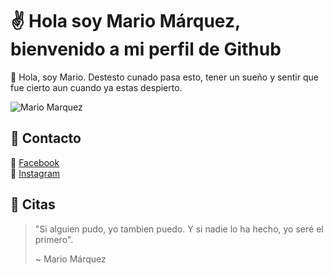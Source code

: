 # :v: Hola soy Mario Márquez, bienvenido a mi perfil de Github

👦 Hola, soy Mario. Destesto cunado pasa esto, tener un sueño y sentir que fue cierto aun cuando ya estas despierto.

![Mario Marquez](https://scontent.fsal1-1.fna.fbcdn.net/v/t1.0-9/103794076_1697249487089593_1516804623519147750_n.jpg?_nc_cat=100&_nc_sid=e3f864&_nc_ohc=cs9Y4KxCg_kAX9ZqOwK&_nc_ht=scontent.fsal1-1.fna&oh=7d89429dd9150b46ab7e046b2165fa9f&oe=5F317208)

## 📱 Contacto
🔗 [Facebook](https://www.facebook.com/mario.marquez.3975012/)<br>
🔗 [Instagram](https://www.instagram.com/mario.mrqz08/)<br>

## 📌 Citas
> "Si alguien pudo, yo tambien puedo. Y si nadie lo ha hecho, yo seré el primero".
>
> ~ Mario Márquez 
